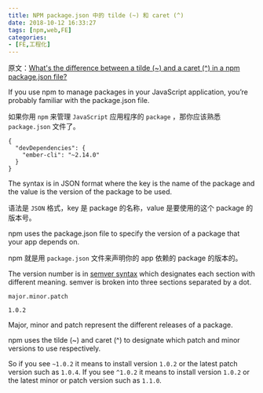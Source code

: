 ```yaml
---
title: NPM package.json 中的 tilde (~) 和 caret (^) 
date: 2018-10-12 16:33:27
tags: [npm,web,FE]
categories: 
- [FE,工程化]
---
```




原文：[What's the difference between a tilde (~) and a caret (^) in a npm package.json file?](https://michaelsoolee.com/npm-package-tilde-caret/)

If you use npm to manage packages in your JavaScript application, you’re probably familiar with the package.json file.

如果你用 `npm` 来管理 `JavaScript` 应用程序的 `package` ，那你应该熟悉 `package.json` 文件了。

```
{
  "devDependencies": {
    "ember-cli": "~2.14.0"
  }
}
```

The syntax is in JSON format where the key is the name of the package and the value is the version of the package to be used.

语法是 `JSON` 格式，key 是 package 的名称，value 是要使用的这个 package 的版本号。

<!--more-->

npm uses the package.json file to specify the version of a package that your app depends on.

npm 就是用 `package.json` 文件来声明你的 app 依赖的 package 的版本的。

The version number is in [semver syntax](http://semver.org/) which designates each section with different meaning. semver is broken into three sections separated by a dot.

```
major.minor.patch

1.0.2
```

Major, minor and patch represent the different releases of a package.

npm uses the tilde (~) and caret (^) to designate which patch and minor versions to use respectively.

So if you see `~1.0.2` it means to install version `1.0.2` or the latest patch version such as `1.0.4`. If you see `^1.0.2` it means to install version `1.0.2` or the latest minor or patch version such as `1.1.0`.